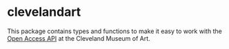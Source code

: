 # clevelandart

This package contains types and functions to make it easy to work with the [Open Access API](https://openaccess-api.clevelandart.org/) at the Cleveland Museum of Art.


